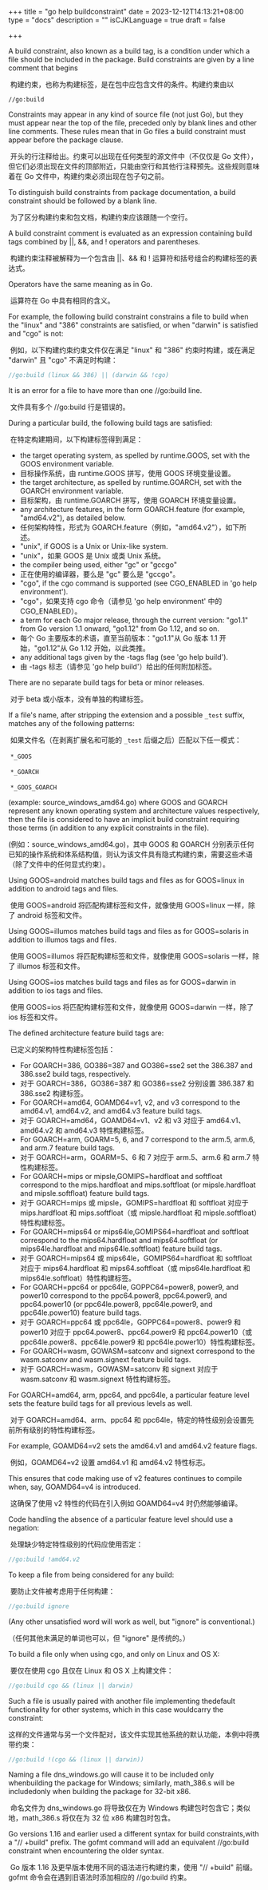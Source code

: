 +++
title = "go help buildconstraint"
date = 2023-12-12T14:13:21+08:00
type = "docs"
description = ""
isCJKLanguage = true
draft = false

+++

A build constraint, also known as a build tag, is a condition under which a file should be included in the package. Build constraints are given by a line comment that begins

​	构建约束，也称为构建标签，是在包中应包含文件的条件。构建约束由以

    //go:build

Constraints may appear in any kind of source file (not just Go), but they must appear near the top of the file, preceded only by blank lines and other line comments. These rules mean that in Go files a build constraint must appear before the package clause.

​	开头的行注释给出。约束可以出现在任何类型的源文件中（不仅仅是 Go 文件），但它们必须出现在文件的顶部附近，只能由空行和其他行注释预先。这些规则意味着在 Go 文件中，构建约束必须出现在包子句之前。

To distinguish build constraints from package documentation, a build constraint should be followed by a blank line.

​	为了区分构建约束和包文档，构建约束应该跟随一个空行。

A build constraint comment is evaluated as an expression containing build tags combined by ||, &&, and ! operators and parentheses.

​	构建约束注释被解释为一个包含由 ||、&& 和 ! 运算符和括号组合的构建标签的表达式。

Operators have the same meaning as in Go.

​	运算符在 Go 中具有相同的含义。

For example, the following build constraint constrains a file to build when the "linux" and "386" constraints are satisfied, or when "darwin" is satisfied and "cgo" is not:

​	例如，以下构建约束约束文件仅在满足 "linux" 和 "386" 约束时构建，或在满足 "darwin" 且 "cgo" 不满足时构建：

```go
//go:build (linux && 386) || (darwin && !cgo)
```

It is an error for a file to have more than one //go:build line.

​	文件具有多个 //go:build 行是错误的。

During a particular build, the following build tags are satisfied:

​	在特定构建期间，以下构建标签得到满足：

- the target operating system, as spelled by runtime.GOOS, set with the
  GOOS environment variable.
- 目标操作系统，由 runtime.GOOS 拼写，使用 GOOS 环境变量设置。
- the target architecture, as spelled by runtime.GOARCH, set with the
  GOARCH environment variable.
- 目标架构，由 runtime.GOARCH 拼写，使用 GOARCH 环境变量设置。
- any architecture features, in the form GOARCH.feature
  (for example, "amd64.v2"), as detailed below.
- 任何架构特性，形式为 GOARCH.feature（例如，"amd64.v2"），如下所述。
- "unix", if GOOS is a Unix or Unix-like system.
- "unix"，如果 GOOS 是 Unix 或类 Unix 系统。
- the compiler being used, either "gc" or "gccgo"
- 正在使用的编译器，要么是 "gc" 要么是 "gccgo"。
- "cgo", if the cgo command is supported (see CGO_ENABLED in
  'go help environment').
- "cgo"，如果支持 cgo 命令（请参见 'go help environment' 中的 CGO_ENABLED）。
- a term for each Go major release, through the current version:
  "go1.1" from Go version 1.1 onward, "go1.12" from Go 1.12, and so on.
- 每个 Go 主要版本的术语，直至当前版本："go1.1"从 Go 版本 1.1 开始，"go1.12"从 Go 1.12 开始，以此类推。
- any additional tags given by the -tags flag (see 'go help build').
- 由 -tags 标志（请参见 'go help build'）给出的任何附加标签。

There are no separate build tags for beta or minor releases.

​	对于 beta 或小版本，没有单独的构建标签。

If a file's name, after stripping the extension and a possible `_test` suffix, matches any of the following patterns:

​	如果文件名（在剥离扩展名和可能的 `_test` 后缀之后）匹配以下任一模式：

​        `*_GOOS`

​        `*_GOARCH`

​        `*_GOOS_GOARCH`

(example: source_windows_amd64.go) where GOOS and GOARCH represent any known operating system and architecture values respectively, then the file is considered to have an implicit build constraint requiring those terms (in addition to any explicit constraints in the file).

(例如：source_windows_amd64.go)，其中 GOOS 和 GOARCH 分别表示任何已知的操作系统和体系结构值，则认为该文件具有隐式构建约束，需要这些术语（除了文件中的任何显式约束）。

Using GOOS=android matches build tags and files as for GOOS=linux in addition to android tags and files.

​	使用 GOOS=android 将匹配构建标签和文件，就像使用 GOOS=linux 一样，除了 android 标签和文件。

Using GOOS=illumos matches build tags and files as for GOOS=solaris in addition to illumos tags and files.

​	使用 GOOS=illumos 将匹配构建标签和文件，就像使用 GOOS=solaris 一样，除了 illumos 标签和文件。

Using GOOS=ios matches build tags and files as for GOOS=darwin in addition to ios tags and files.

​	使用 GOOS=ios 将匹配构建标签和文件，就像使用 GOOS=darwin 一样，除了 ios 标签和文件。

The defined architecture feature build tags are:

​	已定义的架构特性构建标签包括：

- For GOARCH=386, GO386=387 and GO386=sse2 set the 386.387 and 386.sse2 build tags, respectively.
- 对于 GOARCH=386，GO386=387 和 GO386=sse2 分别设置 386.387 和 386.sse2 构建标签。
- For GOARCH=amd64, GOAMD64=v1, v2, and v3 correspond to the amd64.v1, amd64.v2, and amd64.v3 feature build tags.
- 对于 GOARCH=amd64，GOAMD64=v1、v2 和 v3 对应于 amd64.v1、amd64.v2 和 amd64.v3 特性构建标签。
- For GOARCH=arm, GOARM=5, 6, and 7 correspond to the arm.5, arm.6, and arm.7 feature build tags.
- 对于 GOARCH=arm，GOARM=5、6 和 7 对应于 arm.5、arm.6 和 arm.7 特性构建标签。
- For GOARCH=mips or mipsle,GOMIPS=hardfloat and softfloat correspond to the mips.hardfloat and mips.softfloat
  (or mipsle.hardfloat and mipsle.softfloat) feature build tags.
- 对于 GOARCH=mips 或 mipsle，GOMIPS=hardfloat 和 softfloat 对应于 mips.hardfloat 和 mips.softfloat（或 mipsle.hardfloat 和 mipsle.softfloat）特性构建标签。
- For GOARCH=mips64 or mips64le,GOMIPS64=hardfloat and softfloat correspond to the mips64.hardfloat and mips64.softfloat
  (or mips64le.hardfloat and mips64le.softfloat) feature build tags.
- 对于 GOARCH=mips64 或 mips64le，GOMIPS64=hardfloat 和 softfloat 对应于 mips64.hardfloat 和 mips64.softfloat（或 mips64le.hardfloat 和 mips64le.softfloat）特性构建标签。
- For GOARCH=ppc64 or ppc64le, GOPPC64=power8, power9, and power10 correspond to the ppc64.power8, ppc64.power9, and ppc64.power10 (or ppc64le.power8, ppc64le.power9, and ppc64le.power10) feature build tags.
- 对于 GOARCH=ppc64 或 ppc64le，GOPPC64=power8、power9 和 power10 对应于 ppc64.power8、ppc64.power9 和 ppc64.power10（或 ppc64le.power8、ppc64le.power9 和 ppc64le.power10）特性构建标签。
- For GOARCH=wasm, GOWASM=satconv and signext correspond to the wasm.satconv and wasm.signext feature build tags.
- 对于 GOARCH=wasm，GOWASM=satconv 和 signext 对应于 wasm.satconv 和 wasm.signext 特性构建标签。

For GOARCH=amd64, arm, ppc64, and ppc64le, a particular feature level sets the feature build tags for all previous levels as well.

​	对于 GOARCH=amd64、arm、ppc64 和 ppc64le，特定的特性级别会设置先前所有级别的特性构建标签。

For example, GOAMD64=v2 sets the amd64.v1 and amd64.v2 feature flags.

​	例如，GOAMD64=v2 设置 amd64.v1 和 amd64.v2 特性标志。

This ensures that code making use of v2 features continues to compile when, say, GOAMD64=v4 is introduced.

​	这确保了使用 v2 特性的代码在引入例如 GOAMD64=v4 时仍然能够编译。

Code handling the absence of a particular feature level should use a negation:

​	处理缺少特定特性级别的代码应使用否定：

```go
//go:build !amd64.v2
```

To keep a file from being considered for any build:

​	要防止文件被考虑用于任何构建：

```go
//go:build ignore
```

(Any other unsatisfied word will work as well, but "ignore" is conventional.)

（任何其他未满足的单词也可以，但 "ignore" 是传统的。）

To build a file only when using cgo, and only on Linux and OS X:

​	要仅在使用 cgo 且仅在 Linux 和 OS X 上构建文件：

```go
//go:build cgo && (linux || darwin)
```

Such a file is usually paired with another file implementing thedefault functionality for other systems, which in this case wouldcarry the constraint:

​	这样的文件通常与另一个文件配对，该文件实现其他系统的默认功能，本例中将携带约束：

```go
//go:build !(cgo && (linux || darwin))
```

Naming a file dns_windows.go will cause it to be included only whenbuilding the package for Windows; similarly, math_386.s will be includedonly when building the package for 32-bit x86.

​	命名文件为 dns_windows.go 将导致仅在为 Windows 构建包时包含它；类似地，math_386.s 将仅在为 32 位 x86 构建包时包含。

Go versions 1.16 and earlier used a different syntax for build constraints,with a "// +build" prefix. The gofmt command will add an equivalent //go:build constraint when encountering the older syntax.

​	Go 版本 1.16 及更早版本使用不同的语法进行构建约束，使用 "// +build" 前缀。gofmt 命令会在遇到旧语法时添加相应的 //go:build 约束。
